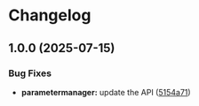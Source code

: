 # Changelog

## 1.0.0 (2025-07-15)


### Bug Fixes

* **parametermanager:** update the API ([5154a71](https://github.com/googleapis/google-api-nodejs-client/commit/5154a7103cb51cee108cab264bd5682706943dd8))

